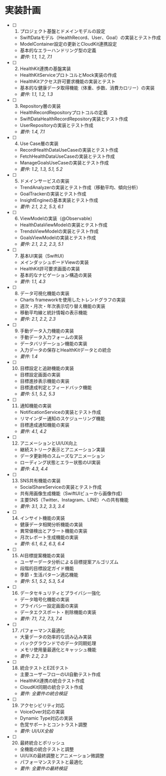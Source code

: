 # 実装計画

- [ ] 1. プロジェクト基盤とドメインモデルの設定
  - SwiftDataモデル（HealthRecord、User、Goal）の実装とテスト作成
  - ModelContainer設定の更新とCloudKit連携設定
  - 基本的なエラーハンドリング型の定義
  - _要件: 1.1, 1.2, 7.1_

- [ ] 2. HealthKit連携の基盤実装
  - HealthKitServiceプロトコルとMock実装の作成
  - HealthKitアクセス許可要求機能の実装とテスト
  - 基本的な健康データ取得機能（体重、歩数、消費カロリー）の実装
  - _要件: 1.1, 1.2, 1.3_

- [ ] 3. Repository層の実装
  - HealthRecordRepositoryプロトコルの定義
  - SwiftDataHealthRecordRepository実装とテスト作成
  - UserRepositoryの実装とテスト作成
  - _要件: 1.4, 7.1_

- [ ] 4. Use Case層の実装
  - RecordHealthDataUseCaseの実装とテスト作成
  - FetchHealthDataUseCaseの実装とテスト作成
  - ManageGoalsUseCaseの実装とテスト作成
  - _要件: 1.2, 1.3, 5.1, 5.2_

- [ ] 5. ドメインサービスの実装
  - TrendAnalyzerの実装とテスト作成（移動平均、傾向分析）
  - GoalTrackerの実装とテスト作成
  - InsightEngineの基本実装とテスト作成
  - _要件: 2.1, 2.2, 5.3, 6.1_

- [ ] 6. ViewModelの実装（@Observable）
  - HealthDataViewModelの実装とテスト作成
  - TrendsViewModelの実装とテスト作成
  - GoalsViewModelの実装とテスト作成
  - _要件: 2.1, 2.2, 2.3, 5.1_

- [ ] 7. 基本UI実装（SwiftUI）
  - メインダッシュボードViewの実装
  - HealthKit許可要求画面の実装
  - 基本的なナビゲーション構造の実装
  - _要件: 1.1, 4.3_

- [ ] 8. データ可視化機能の実装
  - Charts frameworkを使用したトレンドグラフの実装
  - 週次・月次・年次表示切り替え機能の実装
  - 移動平均線と統計情報の表示機能
  - _要件: 2.1, 2.2, 2.3_

- [ ] 9. 手動データ入力機能の実装
  - 手動データ入力フォームの実装
  - データバリデーション機能の実装
  - 入力データの保存とHealthKitデータとの統合
  - _要件: 1.4_

- [ ] 10. 目標設定と追跡機能の実装
  - 目標設定画面の実装
  - 目標進捗表示機能の実装
  - 目標達成判定とフィードバック機能
  - _要件: 5.1, 5.2, 5.3_

- [ ] 11. 通知機能の実装
  - NotificationServiceの実装とテスト作成
  - リマインダー通知のスケジューリング機能
  - 目標達成通知機能の実装
  - _要件: 4.1, 4.2_

- [ ] 12. アニメーションとUI/UX向上
  - 継続ストリーク表示とアニメーション実装
  - データ更新時のスムーズなアニメーション
  - ローディング状態とエラー状態のUI実装
  - _要件: 4.3, 4.4_

- [ ] 13. SNS共有機能の実装
  - SocialShareServiceの実装とテスト作成
  - 共有用画像生成機能（SwiftUIビューから画像作成）
  - 主要SNS（Twitter、Instagram、LINE）への共有機能
  - _要件: 3.1, 3.2, 3.3, 3.4_

- [ ] 14. インサイト機能の実装
  - 健康データ相関分析機能の実装
  - 異常値検出とアラート機能の実装
  - 月次レポート生成機能の実装
  - _要件: 6.1, 6.2, 6.3, 6.4_

- [ ] 15. AI目標提案機能の実装
  - ユーザーデータ分析による目標提案アルゴリズム
  - 段階的目標設定ガイド機能
  - 季節・生活パターン適応機能
  - _要件: 5.1, 5.2, 5.3, 5.4_

- [ ] 16. データセキュリティとプライバシー強化
  - データ暗号化機能の実装
  - プライバシー設定画面の実装
  - データエクスポート・削除機能の実装
  - _要件: 7.1, 7.2, 7.3, 7.4_

- [ ] 17. パフォーマンス最適化
  - 大量データの効率的な読み込み実装
  - バックグラウンドでのデータ同期処理
  - メモリ使用量最適化とキャッシュ機能
  - _要件: 2.2, 2.3_

- [ ] 18. 統合テストとE2Eテスト
  - 主要ユーザーフローのUI自動テスト作成
  - HealthKit連携の統合テスト作成
  - CloudKit同期の統合テスト作成
  - _要件: 全要件の統合検証_

- [ ] 19. アクセシビリティ対応
  - VoiceOver対応の実装
  - Dynamic Type対応の実装
  - 色覚サポートとコントラスト調整
  - _要件: UI/UX全般_

- [ ] 20. 最終統合とポリッシュ
  - 全機能の統合テストと調整
  - UI/UXの最終調整とアニメーション微調整
  - パフォーマンステストと最適化
  - _要件: 全要件の最終検証_